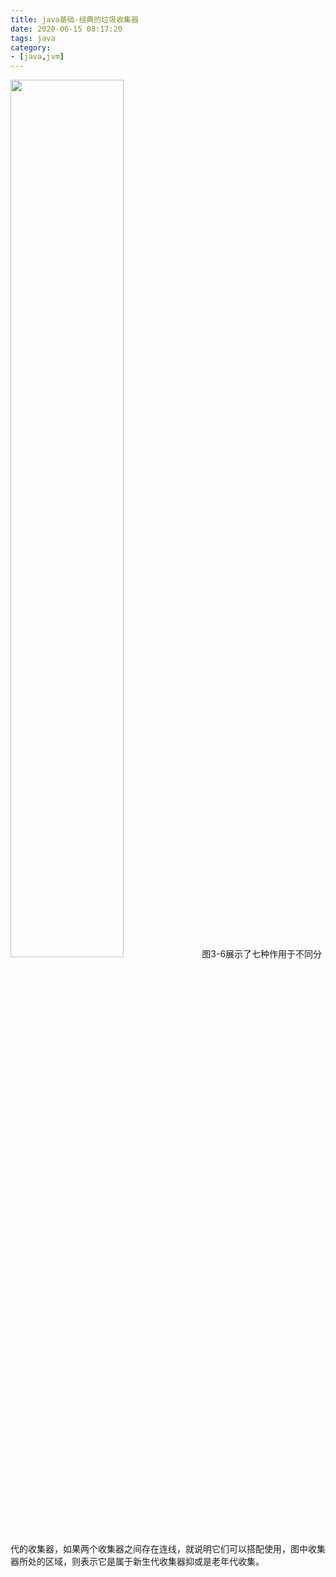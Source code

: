 ```yaml
---
title: java基础-经典的垃圾收集器
date: 2020-06-15 08:17:20
tags: java
category: 
- [java,jvm]
---
```


<img src="/pics/gc-collector.png" alt="" width=60% height=60%>
图3-6展示了七种作用于不同分代的收集器，如果两个收集器之间存在连线，就说明它们可以搭配使用，图中收集器所处的区域，则表示它是属于新生代收集器抑或是老年代收集。